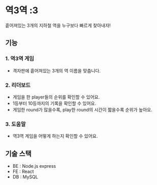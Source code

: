 # 역3역 :3
흩어져있는 3개의 지하철 역을 누구보다 빠르게 찾아내자!

## 기능

### 1. 역3역 게임
- 격자판에 흩어져있는 3개의 역 이름을 맞춥니다.

### 2. 리더보드
- 게임을 한 player들의 순위를 확인할 수 있어요.
- 1등부터 10등까지의 기록을 확인할 수 있어요.
- 게임한 round가 많을수록, play한 round의 시간이 짧을수록 순위가 높아요.

### 3. 도움말
- 역3역 게임을 어떻게 하는지 확인할 수 있어요.

## 기술 스택
- BE : Node.js express
- FE : React
- DB : MySQL
